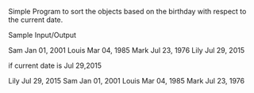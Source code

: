 
Simple Program to sort the objects based on the birthday with respect to the current date.


Sample Input/Output

Sam	 Jan 01, 2001
Louis Mar 04, 1985
Mark	 Jul 23, 1976
Lily	 Jul 29, 2015

if current date is Jul 29,2015

Lily	 Jul 29, 2015
Sam	 Jan 01, 2001
Louis Mar 04, 1985
Mark	 Jul 23, 1976
